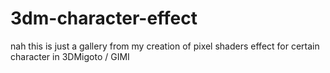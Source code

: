 # 3dm-character-effect

nah this is just a gallery from my creation of pixel shaders effect for certain character in 3DMigoto / GIMI
